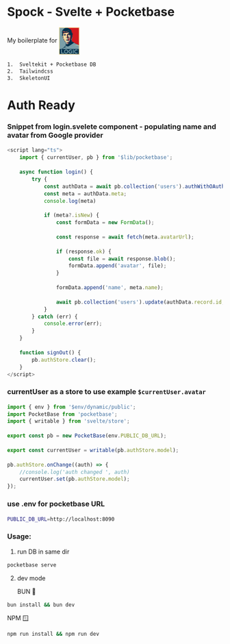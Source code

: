 # Spock - Svelte + Pocketbase

My boilerplate for
<img src="./git_assets/spock.jpg" align="center" height="64" width="48" ></a>

    1.  Sveltekit + Pocketbase DB
    2.  Tailwindcss
    3.  SkeletonUI

# Auth Ready

### Snippet from login.svelete component - populating name and avatar from Google provider

```typescript
<script lang="ts">
	import { currentUser, pb } from '$lib/pocketbase';

	async function login() {
		try {
			const authData = await pb.collection('users').authWithOAuth2({ provider: 'google' });
			const meta = authData.meta;
            console.log(meta)

			if (meta?.isNew) {
				const formData = new FormData();

				const response = await fetch(meta.avatarUrl);

				if (response.ok) {
					const file = await response.blob();
					formData.append('avatar', file);
				}

				formData.append('name', meta.name);

				await pb.collection('users').update(authData.record.id, formData);
			}
		} catch (err) {
			console.error(err);
		}
	}

	function signOut() {
		pb.authStore.clear();
	}
</script>
```

### currentUser as a store to use example `$currentUser.avatar`

```ts
import { env } from '$env/dynamic/public';
import PocketBase from 'pocketbase';
import { writable } from 'svelte/store';

export const pb = new PocketBase(env.PUBLIC_DB_URL);

export const currentUser = writable(pb.authStore.model);

pb.authStore.onChange((auth) => {
	//console.log('auth changed ', auth)
	currentUser.set(pb.authStore.model);
});
```

### use .env for pocketbase URL

```sh
PUBLIC_DB_URL=http://localhost:8090
```

### Usage:

1. run DB in same dir

```bash
pocketbase serve
```

2. dev mode

   BUN 🐰

```bash
bun install && bun dev
```

NPM 🪟

```bash
npm run install && npm run dev
```
